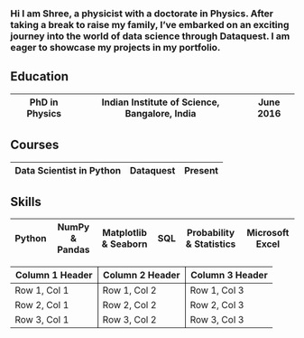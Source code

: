 ### Hi I am Shree, a physicist with a doctorate in Physics. After taking a break to raise my family, I’ve embarked on an exciting journey into the world of data science through Dataquest. I am eager to showcase my projects in my portfolio.


## Education
|PhD in Physics | Indian Institute of Science, Bangalore, India|June 2016|
|---------------|----------------------------------------------|---------|

## Courses
|Data Scientist in Python|Dataquest|Present|
|------------------------|---------|-------|

## Skills
|Python|NumPy & Pandas|Matplotlib & Seaborn|SQL|Probability & Statistics|Microsoft Excel|
|------|--------------|--------------------|---|------------------------|---------------|

<table>
  <colgroup>
    <col style="width: 33%;">
    <col style="width: 33%;">
    <col style="width: 33%;">
  </colgroup>
  <thead>
    <tr>
      <th style="border-right: 1px solid #000;">Column 1 Header</th>
      <th style="border-right: 1px solid #000;">Column 2 Header</th>
      <th>Column 3 Header</th>
    </tr>
  </thead>
  <tbody>
    <tr>
      <td style="border-right: 1px solid #000;">Row 1, Col 1</td>
      <td style="border-right: 1px solid #000;">Row 1, Col 2</td>
      <td>Row 1, Col 3</td>
    </tr>
    <tr>
      <td style="border-right: 1px solid #000;">Row 2, Col 1</td>
      <td style="border-right: 1px solid #000;">Row 2, Col 2</td>
      <td>Row 2, Col 3</td>
    </tr>
    <tr>
      <td style="border-right: 1px solid #000;">Row 3, Col 1</td>
      <td style="border-right: 1px solid #000;">Row 3, Col 2</td>
      <td>Row 3, Col 3</td>
    </tr>
  </tbody>
</table>

